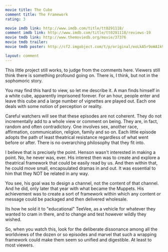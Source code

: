 ```yaml
---
movie title: The Cube
comment title: The Framework
rating: 3

movie imdb link: http://www.imdb.com/title/tt0291118/
comment imdb link: http://www.imdb.com/title/tt0291118/reviews-19
movie tmdb link: http://www.themoviedb.org/movie/37376
movie tmdb trailer: 
movie tmdb poster: http://cf2.imgobject.com/t/p/original/eoLkA5r9oWA1k9CKTx0W4lfhyKT.jpg

layout: comment
---
```


This little project still works, to judge from the comments here. Viewers still think there is something profound going on. There is, I think, but not in the sophomoric story.

You may find this hard to view, so let me describe it. A man finds himself in a white cube, apparently imprisoned forever. For an hour, people enter and leave this cube and a large number of vignettes are played out. Each one deals with some notion of perception or reality.

Careful watchers will see that these episodes are not coherent. They do not incrementally add to a whole view or comment on being. They are, in fact, random and often contradictory. One involves sex, another race, affirmation, communication, religion, family and so on. Each little episode adopts the path of least theatrical resistance regardless of what went before or after. There is no overarching philosophy that they fit into.

I believe that is precisely the point. Henson wasn't interested in making a point. No, he never was, ever. His interest then was to create and explore a theatrical framework that could be easily read by us. And then within that, he could move small, encapsulated dramas in and out. It was essential to him that they NOT be related in any way.

You see, his goal was to design a channel, not the content of that channel. And he did, only later that year with what became the Muppets. His achievement was to create a sort of framework within which any content or message could be packaged and then delivered wholesale.

Its how he sold it to "educational" TeeVee, as a vehicle for whatever they wanted to cram in there, and to change and test however wildly they wished.

So, when you watch this, look for the deliberate dissonance among all the worldviews of the dozen or so episodes and marvel that such a wrapping framework could make them seem so unified and digestible. At least to most viewers.